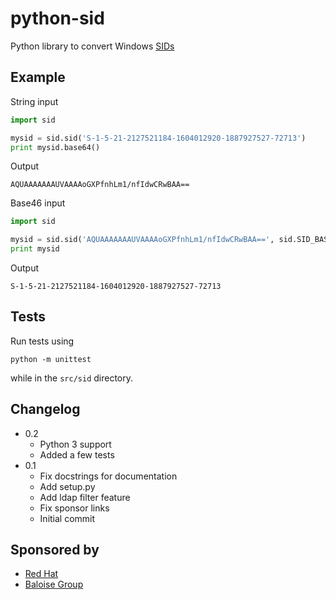 # python-sid

Python library to convert Windows [SIDs](https://en.wikipedia.org/wiki/Security_Identifier)

## Example

String input
```python
import sid

mysid = sid.sid('S-1-5-21-2127521184-1604012920-1887927527-72713')
print mysid.base64()
```

Output
```
AQUAAAAAAAUVAAAAoGXPfnhLm1/nfIdwCRwBAA==
```

Base46 input
```python
import sid

mysid = sid.sid('AQUAAAAAAAUVAAAAoGXPfnhLm1/nfIdwCRwBAA==', sid.SID_BASE64)
print mysid
```

Output
```
S-1-5-21-2127521184-1604012920-1887927527-72713
```

## Tests

Run tests using
```
python -m unittest
```
while in the `src/sid` directory.

## Changelog
* 0.2
  * Python 3 support
  * Added a few tests
* 0.1
  * Fix docstrings for documentation
  * Add setup.py
  * Add ldap filter feature
  * Fix sponsor links
  * Initial commit

## Sponsored by

* [Red Hat](http://www.redhat.com)
* [Baloise Group](http://www.baloise.com)
